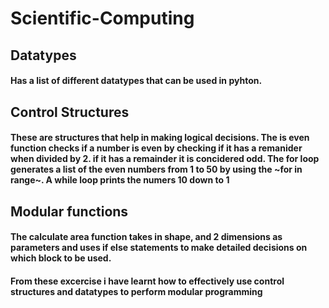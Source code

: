 # Scientific-Computing
## Datatypes 
#### Has a list of different datatypes that can be used in pyhton. 

## Control Structures
#### These are structures that help in making logical decisions. The is even function checks if a number is even by checking if it has a remanider when divided by 2. if it has a remainder it is concidered odd. The for loop generates a list of the even numbers from 1 to 50 by using the ~for in range~. A while loop prints the numers 10 down to 1

## Modular functions
#### The calculate area function takes in shape, and 2 dimensions as parameters and uses if else statements to make detailed decisions on which block to be used. 


#### From these excercise i have learnt how to effectively use control structures and datatypes to perform modular programming